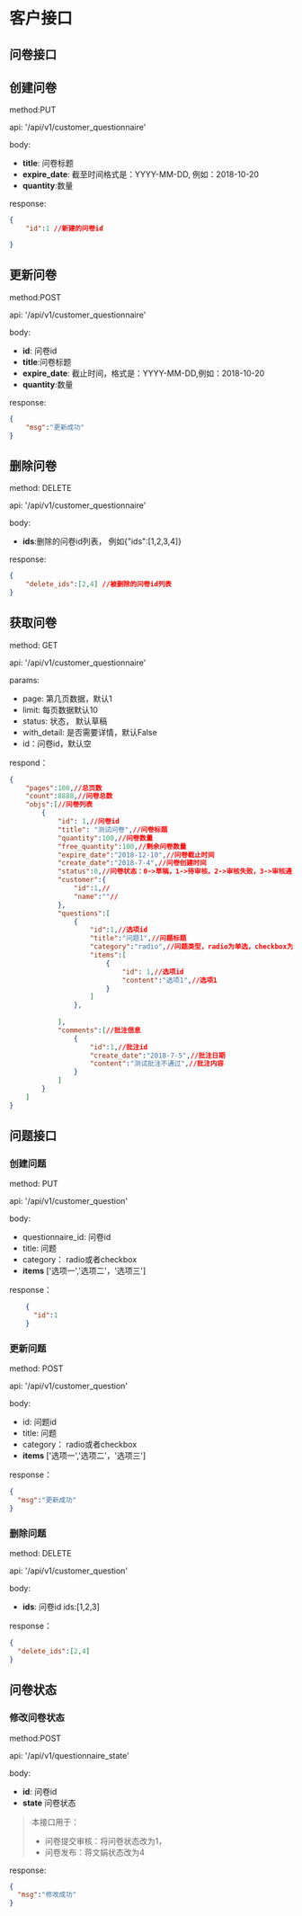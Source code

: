 # 客户接口
## 问卷接口

## 创建问卷

method:PUT

api: '/api/v1/customer_questionnaire'

body:
- **title**: 问卷标题
- **expire_date**: 截至时间格式是：YYYY-MM-DD, 例如：2018-10-20
- **quantity**:数量

response:
```json
{
    "id":1 //新建的问卷id

}
```

## 更新问卷

method:POST

api: '/api/v1/customer_questionnaire'

body:
- **id**: 问卷id
- **title**:问卷标题
- **expire_date**: 截止时间，格式是：YYYY-MM-DD,例如：2018-10-20
- **quantity**:数量

response:
```json
{
    "msg":"更新成功"
}
```

## 删除问卷

method: DELETE

api: '/api/v1/customer_questionnaire'

body:

- **ids**:删除的问卷id列表， 例如{"ids":[1,2,3,4]}

response:
```json
{
    "delete_ids":[2,4] //被删除的问卷id列表
}
```

## 获取问卷

method: GET

api: '/api/v1/customer_questionnaire'

params:
- page: 第几页数据，默认1
- limit: 每页数据默认10
- status: 状态， 默认草稿
- with_detail: 是否需要详情，默认False
- id：问卷id，默认空

respond：
```json
{
    "pages":100,//总页数
    "count":8888,//问卷总数
    "objs":[//问卷列表
        {
            "id": 1,//问卷id
            "title": "测试问卷",//问卷标题
            "quantity":100,//问卷数量
            "free_quantity":100,//剩余问卷数量
            "expire_date":"2018-12-10",//问卷截止时间
            "create_date":"2018-7-4",//问卷创建时间
            "status":0,//问卷状态：0->草稿，1->待审核，2->审核失败，3->审核通过，4->已发布
            "customer":{
                "id":1,//
                "name":""//
            },
            "questions":[
                {
                    "id":1,//选项id
                    "title":"问题1",//问题标题
                    "category":"radio",//问题类型，radio为单选，checkbox为多选
                    "items":[
                        {
                            "id": 1,//选项id
                            "content":"选项1",//选项1
                        }
                    ]
                },
                
            ],
            "comments":[//批注信息
                {
                    "id":1,//批注id
                    "create_date":"2018-7-5",//批注日期
                    "content":"测试批注不通过",//批注内容
                }
            ]
        }
    ]
}
```

## 问题接口

### 创建问题

method: PUT

api: '/api/v1/customer_question'

body:
- questionnaire_id: 问卷id
- title: 问题
- category： radio或者checkbox
- **items** ['选项一','选项二'，'选项三']

response：
```json
    {
      "id":1
    }

```


### 更新问题

method: POST

api: '/api/v1/customer_question'

body:
- id: 问题id
- title: 问题
- category： radio或者checkbox
- **items** ['选项一','选项二'，'选项三']

response：
```json
{
  "msg":"更新成功"
}

```


### 删除问题

method: DELETE

api: '/api/v1/customer_question'

body:
- **ids**: 问卷id  ids:[1,2,3]


response：
```json
{
  "delete_ids":[2,4]
}

```


##  问卷状态

### 修改问卷状态

method:POST

api: '/api/v1/questionnaire_state'

body:
- **id**: 问卷id
- **state** 问卷状态

>  本接口用于：
>- 问卷提交审核：将问卷状态改为1，
>- 问卷发布：蒋文娟状态改为4

response:
```json
{
  "msg":"修改成功"
}
```
